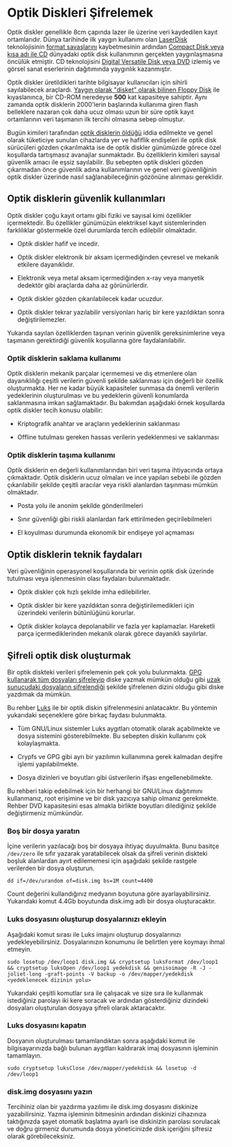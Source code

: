 # Optik Diskleri Şifrelemek

<!-- toc -->

Optik diskler genellikle 8cm çapında lazer ile üzerine veri kaydedilen kayıt ortamlarıdır. Dünya tarihinde ilk yaygın kullanımı olan [LaserDisk](https://duckduckgo.com/l/?kh=-1&uddg=https%3A%2F%2Fen.wikipedia.org%2Fwiki%2FLaserDisc) teknolojisinin [format savaşlarını](https://en.wikipedia.org/wiki/Format_war) kaybetmesinin ardından [Compact Disk veya kısa adı ile CD](https://en.wikipedia.org/wiki/Compact_Disc) dünyadaki optik disk kullanımının gerçekten yaygınlaşmasına öncülük etmiştir. CD teknolojisini [Digital Versatile Disk veya DVD](https://en.wikipedia.org/wiki/DVD) izlemiş ve görsel sanat eserlerinin dağıtımında yaygınlık kazanmıştır.

Optik diskler üretildikleri tarihte bilgisayar kullanıcıları için sihirli sayılabilecek araçlardı. [Yaygın olarak "disket" olarak bilinen Floppy Disk](https://en.wikipedia.org/wiki/Floppy_disk) ile kıyaslanınca, bir CD-ROM neredeyse **500** kat kapasiteye sahiptir. Aynı zamanda optik disklerin 2000'lerin başlarında kullanıma giren flash belleklere nazaran çok daha ucuz olması uzun bir süre optik kayıt ortamlarının veri taşımanın ilk tercihi olmasına sebep olmuştur.

Bugün kimileri tarafından [optik disklerin öldüğü](https://www.lifewire.com/death-of-the-computer-optical-drive-832403) iddia edilmekte ve genel olarak tüketiciye sunulan cihazlarda yer ve hafiflik endişeleri ile optik disk sürücüleri gözden çıkarılmakta ise de optik diskler günümüzde görece özel koşullarda tartışmasız avanajlar sunmaktadır. Bu özelliklerin kimileri sayısal güvenlik amacı ile eşsiz sayılabilir. Bu sebepten optik diskleri gözden çıkarmadan önce güvenlik adına kullanımlarının ve genel veri güvenliğinin optik diskler üzerinde nasıl sağlanabileceğinin gözönüne alınması gereklidir.

## Optik disklerin güvenlik kullanımları

Optik diskler çoğu kayıt ortamı gibi fiziki ve sayısal kimi özellikler içermektedir. Bu özellikler günümüzün elektriksel kayıt sistemlerinden farklılıklar göstermekle özel durumlarda tercih edilebilir olmaktadır.

* Optik diskler hafif ve incedir.

* Optik diskler elektronik bir aksam içermediğinden çevresel ve mekanik etkilere dayanıklıdır.

* Elektronik veya metal aksam içermediğinden x-ray veya manyetik dedektör gibi araçlarda daha az görünürlerdir.

* Optik diskler gözden çıkarılabilecek kadar ucuzdur.

* Optik diskler tekrar yazılabilir versiyonları hariç bir kere yazıldıktan sonra değiştirilemezler.

Yukarıda sayılan özelliklerden taşınan verinin güvenlik gereksinimlerine veya taşımanın gerektirdiği güvenlik koşullarına göre faydalanılabilir.

### Optik disklerin saklama kullanımı

Optik disklerin mekanik parçalar içermemesi ve dış etmenlere olan dayanıklılığı çeşitli verilerin güvenli şekilde saklanması için değerli bir özellik oluşturmakta. Her ne kadar büyük kapasiteler sunmasa da önemli verilerin yedeklerinin oluşturulması ve bu yedeklerin güvenli konumlarda saklanmasına imkan sağlamaktadır. Bu bakımdan aşağıdaki örnek koşullarda optik diskler tecih konusu olabilir:

* Kriptografik anahtar ve araçların yedeklerinin saklanması

* Offline tutulması gereken hassas verilerin yedeklenmesi ve saklanması

### Optik disklerin taşıma kullanımı

Optik disklerin en değerli kullanımlarından biri veri taşıma ihtiyacında ortaya çıkmaktadır. Optik disklerin ucuz olmaları ve ince yapıları sebebi ile gözden çıkarılabilir şekilde çeşitli aracılar veya riskli alanlardan taşınması mümkün olmaktadır.

* Posta yolu ile anonim şekilde gönderilmeleri

* Sınır güvenliği gibi riskli alanlardan fark ettirilmeden geçirilebilmeleri

* El koyulması durumunda ekonomik bir endişeye yol açmaması

## Optik disklerin teknik faydaları

Veri güvenliğinin operasyonel koşullarında bir verinin optik disk üzerinde tutulması veya işlenmesinin olası faydaları bulunmaktadır.

* Optik diskler çok hızlı şekilde imha edilebilirler.

* Optik diskler bir kere yazıldıktan sonra değiştirilemedikleri için üzerindeki verilerin bütünlüğünü korurlar.

* Optik diskler kolayca depolanabilir ve fazla yer kaplamazlar. Hareketli parça içermediklerinden mekanik olarak görece dayanıklı sayılırlar.

## Şifreli optik disk oluşturmak

Bir optik diskteki verileri şifrelemenin pek çok yolu bulunmakta. [GPG kullanarak tüm dosyaları şifreleyip](../yazisma_guvenligi/gpg/gui_gpg.md) diske yazmak mümkün olduğu gibi [uzak sunucudaki dosyaların şifrelendiği](uzaksunucu.md) şekilde şifrelenen dizini olduğu gibi diske yazdımak da mümkün.

Bu rehber [Luks](https://en.wikipedia.org/wiki/LUKS) ile bir optik diskin şifrelenmesini anlatacaktır. Bu yöntemin yukarıdaki seçeneklere göre birkaç faydası bulunmakta.

* Tüm GNU/Linux sistemler Luks aygıtları otomatik olarak açabilmekte ve dosya sistemini gösterebilmekte. Bu sebepten diskin kullanımı çok kolaylaşmakta.

* Crypfs ve GPG gibi ayrı bir yazılımın kullanımına gerek kalmadan deşifre işlemi yapılabilmekte.

* Dosya dizinleri ve boyutları gibi üstverilerin ifşası engellenebilmekte.

Bu rehberi takip edebilmek için bir herhangi bir GNU/Linux dağıtımını kullanmanız, root erişimine ve bir disk yazıcıya sahip olmanız gerekmekte. Rehber DVD kapasitesini esas almakla birlikte boyutları dilediğiniz şekilde değiştirmeniz mümkündür.

### Boş bir dosya yaratın

İçine verilerin yazılacağı boş bir dosyaya ihtiyaç duyulmakta. Bunu basitçe `/dev/zero` ile sıfır yazarak yaratabilecek olsak da şifreli verinin diskteki boşluk alanlardan ayırt edilememesi için aşağıdaki şekilde rastgele verilerden bir dosya oluşturun.

`dd if=/dev/urandom of=disk.img bs=1M count=4400`

Count değerini kullandığınız medyanın boyutuna göre ayarlayabilirsiniz. Yukarıdaki komut 4.4Gb boyutunda disk.img adlı bir dosya oluşturacaktır.

### Luks dosyasını oluşturup dosyalarınızı ekleyin

Aşağıdaki komut sırası ile Luks imajını oluşturup dosyalarınızı yedekleyebilirsiniz. Dosyalarınızın konumunu <yedeklenecek dizin yolu> ile belirtlen yere koymayı ihmal etmeyin.

`sudo losetup /dev/loop1 disk.img && cryptsetup luksFormat /dev/loop1 && cryptsetup luksOpen /dev/loop1 yedekdisk && genisoimage -R -J -joliet-long -graft-points -V backup -o /dev/mapper/yedekdisk <yedeklenecek dizinin yolu>`

Yukarıdaki çeşitli komutlar sıra ile çalışacak ve size sıra ile kullanmak istediğiniz parolayı iki kere soracak ve ardından gösterdiğiniz dizindeki dosyaları oluşturulan dosyaya şifreli olarak aktaracaktır.

### Luks dosyasını kapatın

Dosyanın oluşturulması tamamlandıktan sonra aşağıdaki komut ile bilgisayarınızda bağlı bulunan aygıtları kaldırarak imaj dosyasının işleminin tamamlayın.

`sudo cryptsetup luksClose /dev/mapper/yedekdisk && losetup -d /dev/loop1`

### disk.img dosyasını yazın

Tercihiniz olan bir yazdırma yazılımı ile disk.img dosyasını diskinize yazabilirsiniz. Yazma işleminin bitmesinin ardından diskinizi cihazınıza taktığınızda şayet otomatik başlatma ayarlı ise diskinizin parolası sorulacak ve doğru girmeniz durumunda dosya yöneticinizde disk içeriğini şifresiz olarak görebileceksiniz.
